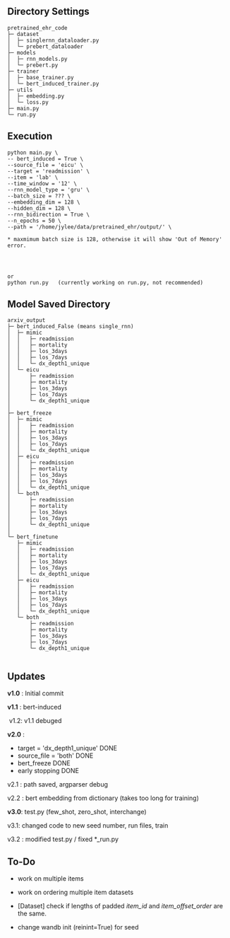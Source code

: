 ##  Directory Settings

```
pretrained_ehr_code
├─ dataset
│  ├─ singlernn_dataloader.py
│  └─ prebert_dataloader 
├─ models
│  ├─ rnn_models.py
│  └─ prebert.py
├─ trainer
│  ├─ base_trainer.py
│  └─ bert_induced_trainer.py
├─ utils
│  ├─ embedding.py
│  └─ loss.py
├─ main.py
└─ run.py
```

## Execution
```ar
python main.py \
-- bert_induced = True \ 
--source_file = 'eicu' \ 
--target = 'readmission' \ 
--item = 'lab' \ 
--time_window = '12' \ 
--rnn_model_type = 'gru' \ 
--batch_size = ??? \ 
--embedding_dim = 128 \ 
--hidden_dim = 128 \ 
--rnn_bidirection = True \
--n_epochs = 50 \ 
--path = '/home/jylee/data/pretrained_ehr/output/' \

* maxmimum batch size is 128, otherwise it will show 'Out of Memory' error.




or
python run.py   (currently working on run.py, not recommended)
```



## Model Saved Directory

```
arxiv_output
├─ bert_induced_False (means single_rnn)
│  ├─ mimic
│  │   ├─ readmission
│  │   ├─ mortality
│  │   ├─ los_3days
│  │   ├─ los_7days
│  │   └─ dx_depth1_unique
│  └─ eicu 
│      ├─ readmission
│      ├─ mortality
│      ├─ los_3days
│      ├─ los_7days
│      └─ dx_depth1_unique
│
├─ bert_freeze 
│  ├─ mimic
│  │   ├─ readmission
│  │   ├─ mortality
│  │   ├─ los_3days
│  │   ├─ los_7days
│  │   └─ dx_depth1_unique
│  ├─ eicu
│  │   ├─ readmission
│  │   ├─ mortality
│  │   ├─ los_3days
│  │   ├─ los_7days
│  │   └─ dx_depth1_unique
│  └─ both
│      ├─ readmission
│      ├─ mortality
│      ├─ los_3days
│      ├─ los_7days
│      └─ dx_depth1_unique
│
└─ bert_finetune
   ├─ mimic
   │   ├─ readmission
   │   ├─ mortality
   │   ├─ los_3days
   │   ├─ los_7days
   │   └─ dx_depth1_unique
   ├─ eicu
   │   ├─ readmission
   │   ├─ mortality
   │   ├─ los_3days
   │   ├─ los_7days
   │   └─ dx_depth1_unique
   └─ both
       ├─ readmission
       ├─ mortality
       ├─ los_3days
       ├─ los_7days
       └─ dx_depth1_unique
   
```



## Updates

**v1.0** : Initial commit

**v1.1** : bert-induced

​	v1.2:  v1.1 debuged

**v2.0** :

- target = 'dx_depth1_unique'  DONE
- source_file = 'both'  DONE 
- bert_freeze  DONE
- early stopping DONE

v2.1 : path saved, argparser debug

v2.2 : bert embedding from dictionary (takes too long for training)



**v3.0**: test.py (few_shot, zero_shot, interchange)

v3.1: changed code to new seed number, run files, train 

v3.2 : modified test.py / fixed *_run.py




## To-Do
- work on multiple items
- work on ordering multiple item datasets
- [Dataset] check if lengths of padded *item_id* and *item_offset_order* are the same.

- change wandb init (reinint=True)    for seed 